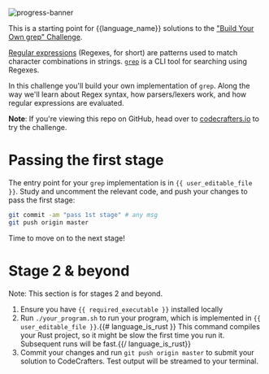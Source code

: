 ![progress-banner](https://codecrafters.io/landing/images/default_progress_banners/grep.png)

This is a starting point for {{language_name}} solutions to the
["Build Your Own grep" Challenge](https://app.codecrafters.io/courses/grep/overview).

[Regular expressions](https://en.wikipedia.org/wiki/Regular_expression) (Regexes, for short) are patterns used to
match character combinations in strings. [`grep`](https://en.wikipedia.org/wiki/Grep) is a CLI tool for searching
using Regexes.

In this challenge you'll build your own implementation of `grep`. Along the way we'll learn about Regex syntax, how
parsers/lexers work, and how regular expressions are evaluated.

**Note**: If you're viewing this repo on GitHub, head over to [codecrafters.io](https://codecrafters.io) to try the challenge.

# Passing the first stage

The entry point for your `grep` implementation is in `{{ user_editable_file }}`. Study and uncomment the relevant code, and
push your changes to pass the first stage:

```sh
git commit -am "pass 1st stage" # any msg
git push origin master
```

Time to move on to the next stage!

# Stage 2 & beyond

Note: This section is for stages 2 and beyond.

1. Ensure you have `{{ required_executable }}` installed locally
1. Run `./your_program.sh` to run your program, which is implemented in
   `{{ user_editable_file }}`.{{# language_is_rust }} This command compiles your
   Rust project, so it might be slow the first time you run it. Subsequent runs
   will be fast.{{/ language_is_rust}}
1. Commit your changes and run `git push origin master` to submit your solution
   to CodeCrafters. Test output will be streamed to your terminal.
